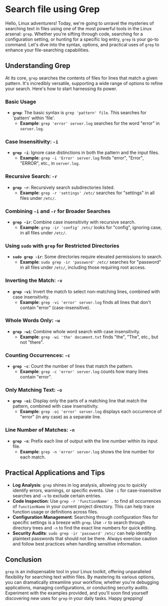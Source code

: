 # Search file using Grep

Hello, Linux adventurers! Today, we're going to unravel the mysteries of searching text in files using one of the most powerful tools in the Linux arsenal: `grep`. Whether you're sifting through code, searching for a configuration setting, or hunting for a specific log entry, `grep` is your go-to command. Let's dive into the syntax, options, and practical uses of `grep` to enhance your file-searching capabilities.

## Understanding Grep

At its core, `grep` searches the contents of files for lines that match a given pattern. It's incredibly versatile, supporting a wide range of options to refine your search. Here's how to start harnessing its power.

### Basic Usage

- **`grep`**: The basic syntax is `grep 'pattern' file`. This searches for 'pattern' within 'file'.
  - **Example**: `grep 'error' server.log` searches for the word "error" in `server.log`.

### Case Insensitivity: `-i`

- **`grep -i`**: Ignore case distinctions in both the pattern and the input files.
  - **Example**: `grep -i 'Error' server.log` finds "error", "Error", "ERROR", etc., in `server.log`.

### Recursive Search: `-r`

- **`grep -r`**: Recursively search subdirectories listed.
  - **Example**: `grep -r 'settings' /etc/` searches for "settings" in all files under `/etc/`.

### Combining `-i` and `-r` for Broader Searches

- **`grep -ir`**: Combine case insensitivity with recursive search.
  - **Example**: `grep -ir 'config' /etc/` looks for "config", ignoring case, in all files under `/etc/`.

### Using `sudo` with `grep` for Restricted Directories

- **`sudo grep -ir`**: Some directories require elevated permissions to search.
  - **Example**: `sudo grep -ir 'password' /etc/` searches for "password" in all files under `/etc/`, including those requiring root access.

### Inverting the Match: `-v`

- **`grep -vi`**: Invert the match to select non-matching lines, combined with case insensitivity.
  - **Example**: `grep -vi 'error' server.log` finds all lines that don't contain "error" (case-insensitive).

### Whole Words Only: `-w`

- **`grep -wi`**: Combine whole word search with case insensitivity.
  - **Example**: `grep -wi 'the' document.txt` finds "the", "The", etc., but not "there".

### Counting Occurrences: `-c`

- **`grep -c`**: Count the number of lines that match the pattern.
  - **Example**: `grep -c 'error' server.log` counts how many lines contain "error".

### Only Matching Text: `-o`

- **`grep -oi`**: Display only the parts of a matching line that match the pattern, combined with case insensitivity.
  - **Example**: `grep -oi 'error' server.log` displays each occurrence of "error" (in any case) as a separate line.

### Line Number of Matches: `-n`

- **`grep -n`**: Prefix each line of output with the line number within its input file.
  - **Example**: `grep -n 'error' server.log` shows the line number for each match.

## Practical Applications and Tips

- **Log Analysis**: `grep` shines in log analysis, allowing you to quickly identify errors, warnings, or specific events. Use `-i` for case-insensitive searches and `-v` to exclude certain entries.
- **Code Inspection**: Use `grep -r 'functionName' .` to find all occurrences of `functionName` in your current project directory. This can help trace function usage or definitions across files.
- **Configuration Management**: Searching through configuration files for specific settings is a breeze with `grep`. Use `-r` to search through directory trees and `-n` to find the exact line numbers for quick editing.
- **Security Audits**: `sudo grep -ir 'password' /etc/` can help identify plaintext passwords that should not be there. Always exercise caution and follow best practices when handling sensitive information.

## Conclusion

`grep` is an indispensable tool in your Linux toolkit, offering unparalleled flexibility for searching text within files. By mastering its various options, you can dramatically streamline your workflow, whether you're debugging applications, managing configurations, or conducting security audits. Experiment with the examples provided, and you'll soon find yourself discovering new uses for `grep` in your daily tasks. Happy grepping!